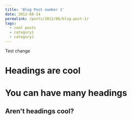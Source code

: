 ```yaml
---
title: 'Blog Post number 1'
date: 2012-08-14
permalink: /posts/2012/08/blog-post-1/
tags:
  - cool posts
  - category1
  - category2
---
```


Test change

Headings are cool
======

You can have many headings
======

Aren't headings cool?
------
